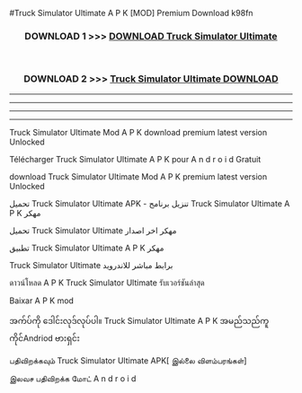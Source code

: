 #Truck Simulator Ultimate  A P K [MOD] Premium Download k98fn



<div align="center">

<h3>DOWNLOAD 1 >>> <a href="https://teeasianyam.web.app?sq=Truck Simulator Ultimate ">DOWNLOAD Truck Simulator Ultimate  </a></h3><br>

<h3>DOWNLOAD 2 >>> <a href="https://teeasianyam.web.app?sq=Truck Simulator Ultimate  ">Truck Simulator Ultimate   DOWNLOAD </a></h3>

</div>


----------------------------------------------------------

----------------------------------------------------------

----------------------------------------------------------

----------------------------------------------------------


Truck Simulator Ultimate   Mod A P K download premium latest version Unlocked

Télécharger Truck Simulator Ultimate   A P K pour A n d r o i d Gratuit

download Truck Simulator Ultimate   Mod A P K premium latest version Unlocked

تحميل Truck Simulator Ultimate   APK - تنزيل برنامج Truck Simulator Ultimate   A P K مهكر

تحميل Truck Simulator Ultimate   مهكر اخر اصدار

تطبيق Truck Simulator Ultimate   A P K مهكر

Truck Simulator Ultimate   برابط مباشر للاندرويد

ดาวน์โหลด A P K Truck Simulator Ultimate   รับเวอร์ชันล่าสุด

Baixar A P K mod

အက်ပ်ကို ဒေါင်းလုဒ်လုပ်ပါ။ Truck Simulator Ultimate   A P K အမည်သည်ကူကိုင်Andriod ဗားရှင်း

பதிவிறக்கவும் Truck Simulator Ultimate   APK[ இல்லை விளம்பரங்கள்] 
 
இலவச பதிவிறக்க மோட் A n d r o i d



